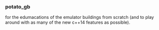 ### potato_gb ###

for the edumacations of the emulator buildings from scratch (and to play around with as many of the new c++14 features as possible).